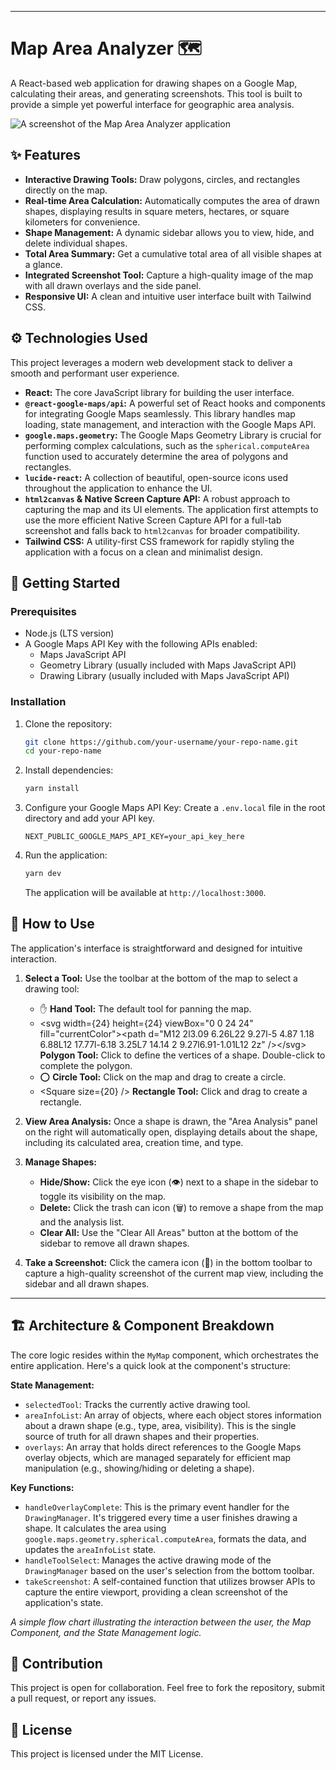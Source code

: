 -----

# Map Area Analyzer 🗺️

A React-based web application for drawing shapes on a Google Map, calculating their areas, and generating screenshots. This tool is built to provide a simple yet powerful interface for geographic area analysis.

![A screenshot of the Map Area Analyzer application](assets/map-screenshot-1758103390475.png)

## ✨ Features

  * **Interactive Drawing Tools:** Draw polygons, circles, and rectangles directly on the map.
  * **Real-time Area Calculation:** Automatically computes the area of drawn shapes, displaying results in square meters, hectares, or square kilometers for convenience.
  * **Shape Management:** A dynamic sidebar allows you to view, hide, and delete individual shapes.
  * **Total Area Summary:** Get a cumulative total area of all visible shapes at a glance.
  * **Integrated Screenshot Tool:** Capture a high-quality image of the map with all drawn overlays and the side panel.
  * **Responsive UI:** A clean and intuitive user interface built with Tailwind CSS.

## ⚙️ Technologies Used

This project leverages a modern web development stack to deliver a smooth and performant user experience.

  * **React:** The core JavaScript library for building the user interface.
  * **`@react-google-maps/api`:** A powerful set of React hooks and components for integrating Google Maps seamlessly. This library handles map loading, state management, and interaction with the Google Maps API.
  * **`google.maps.geometry`:** The Google Maps Geometry Library is crucial for performing complex calculations, such as the `spherical.computeArea` function used to accurately determine the area of polygons and rectangles.
  * **`lucide-react`:** A collection of beautiful, open-source icons used throughout the application to enhance the UI.
  * **`html2canvas` & Native Screen Capture API:** A robust approach to capturing the map and its UI elements. The application first attempts to use the more efficient Native Screen Capture API for a full-tab screenshot and falls back to `html2canvas` for broader compatibility.
  * **Tailwind CSS:** A utility-first CSS framework for rapidly styling the application with a focus on a clean and minimalist design.

## 🚀 Getting Started

### Prerequisites

  * Node.js (LTS version)
  * A Google Maps API Key with the following APIs enabled:
      * Maps JavaScript API
      * Geometry Library (usually included with Maps JavaScript API)
      * Drawing Library (usually included with Maps JavaScript API)

### Installation

1.  Clone the repository:

    ```bash
    git clone https://github.com/your-username/your-repo-name.git
    cd your-repo-name
    ```

2.  Install dependencies:

    ```bash
    yarn install
    ```

3.  Configure your Google Maps API Key:
    Create a `.env.local` file in the root directory and add your API key.

    ```
    NEXT_PUBLIC_GOOGLE_MAPS_API_KEY=your_api_key_here
    ```

4.  Run the application:

    ```bash
    yarn dev
    ```

    The application will be available at `http://localhost:3000`.

## 🎨 How to Use

The application's interface is straightforward and designed for intuitive interaction.

1.  **Select a Tool:** Use the toolbar at the bottom of the map to select a drawing tool:

      * ✋ **Hand Tool:** The default tool for panning the map.
      * \<svg width={24} height={24} viewBox="0 0 24 24" fill="currentColor"\>\<path d="M12 2l3.09 6.26L22 9.27l-5 4.87 1.18 6.88L12 17.77l-6.18 3.25L7 14.14 2 9.27l6.91-1.01L12 2z" /\>\</svg\> **Polygon Tool:** Click to define the vertices of a shape. Double-click to complete the polygon.
      * ⭕ **Circle Tool:** Click on the map and drag to create a circle.
      * \<Square size={20} /\> **Rectangle Tool:** Click and drag to create a rectangle.

2.  **View Area Analysis:** Once a shape is drawn, the "Area Analysis" panel on the right will automatically open, displaying details about the shape, including its calculated area, creation time, and type.

3.  **Manage Shapes:**

      * **Hide/Show:** Click the eye icon (👁️) next to a shape in the sidebar to toggle its visibility on the map.
      * **Delete:** Click the trash can icon (🗑️) to remove a shape from the map and the analysis list.
      * **Clear All:** Use the "Clear All Areas" button at the bottom of the sidebar to remove all drawn shapes.

4.  **Take a Screenshot:** Click the camera icon (📸) in the bottom toolbar to capture a high-quality screenshot of the current map view, including the sidebar and all drawn shapes.

-----

## 🏗️ Architecture & Component Breakdown

The core logic resides within the `MyMap` component, which orchestrates the entire application. Here's a quick look at the component's structure:

**State Management:**

  * `selectedTool`: Tracks the currently active drawing tool.
  * `areaInfoList`: An array of objects, where each object stores information about a drawn shape (e.g., type, area, visibility). This is the single source of truth for all drawn shapes and their properties.
  * `overlays`: An array that holds direct references to the Google Maps overlay objects, which are managed separately for efficient map manipulation (e.g., showing/hiding or deleting a shape).

**Key Functions:**

  * `handleOverlayComplete`: This is the primary event handler for the `DrawingManager`. It's triggered every time a user finishes drawing a shape. It calculates the area using `google.maps.geometry.spherical.computeArea`, formats the data, and updates the `areaInfoList` state.
  * `handleToolSelect`: Manages the active drawing mode of the `DrawingManager` based on the user's selection from the bottom toolbar.
  * `takeScreenshot`: A self-contained function that utilizes browser APIs to capture the entire viewport, providing a clean screenshot of the application's state.

*A simple flow chart illustrating the interaction between the user, the Map Component, and the State Management logic.*

## 🤝 Contribution

This project is open for collaboration. Feel free to fork the repository, submit a pull request, or report any issues.

## 📝 License

This project is licensed under the MIT License.
